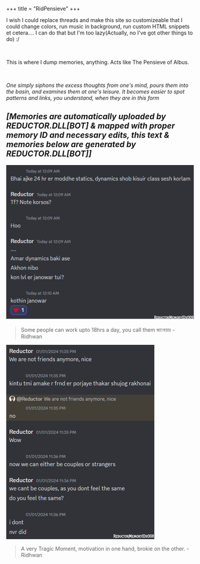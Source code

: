 +++
title = "RidPensieve"
+++


I wish I could replace threads and make this site so customizeable that I could change colors, run music in background, run custom HTML snippets et cetera.... I can do that but I'm too lazy(Actually, no I've got other things to do) :/

<br>

This is where I dump memories, anything. Acts like The Pensieve of Albus. 

<br>

*One simply siphons the excess thoughts from one's mind, pours them into the basin, and examines them at one's leisure. It becomes easier to spot patterns and links, you understand, when they are in this form*

## ***[Memories are automatically uploaded by REDUCTOR.DLL[BOT] & mapped with proper memory ID and necessary edits, this text & memories below are generated by REDUCTOR.DLL[BOT]]***

![Mem2](/images/mem/Mem2.png)

>Some people can work upto 18hrs a day, you call them জানোয়ার - Ridhwan

![Mem1](/images/mem/Mem1.png)

>A very Tragic Moment, motivation in one hand, brokie on the other. - Ridhwan